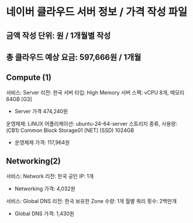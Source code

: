 # 네이버 클라우드 서버 정보 / 가격 작성 파일
## 금액 작성 단위: 원 / 1개월별 작성
## 총 클라우드 예상 요금: 597,666원 / 1개월
## Compute (1)
서비스: Server
리전: 한국
서버 타입: High Memory
서버 스펙: vCPU 8개, 메모리 64GB [G3]
 - Server 가격 474,240원

운영체제: LiNUX
어플리케이션: ubuntu-24-64-server
스토리지 종류, 사용량: (CB1) Common Block Storage01 [NET] (SSD) 1024GB
 - 운영체제 가격: 117,964원

## Networking(2)
서비스: Network
리전: 한국
공인 IP: 1개
 - Networking 가격: 4,032원

서비스: Global DNS
리전: 한국
보유한 Zone 수량: 1개
월별 쿼리 횟수: 2백만개
 - Global DNS 가격: 1,430원